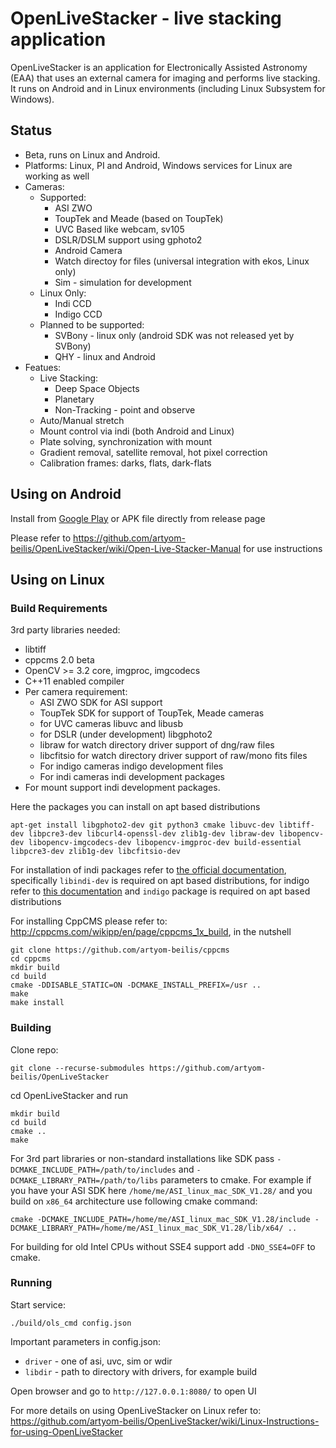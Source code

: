 # OpenLiveStacker - live stacking application

OpenLiveStacker is an application for Electronically Assisted Astronomy (EAA) that uses an external camera for imaging and performs live stacking. It runs on Android and in Linux environments (including Linux Subsystem for Windows).

## Status

- Beta, runs on Linux and Android.
- Platforms: Linux, PI and  Android, Windows services for Linux are working as well
- Cameras:
    - Supported:
        - ASI ZWO
        - ToupTek and Meade (based on ToupTek)
        - UVC Based like webcam, sv105
        - DSLR/DSLM support using gphoto2
        - Android Camera
        - Watch directoy for files (universal integration with ekos, Linux only)
        - Sim - simulation for development
    - Linux Only:
        - Indi CCD
        - Indigo CCD
    - Planned to be supported:
        - SVBony - linux only (android SDK was not released yet by SVBony)
        - QHY - linux and Android
- Featues:
    - Live Stacking:
        - Deep Space Objects
        - Planetary
        - Non-Tracking - point and observe
    - Auto/Manual stretch
    - Mount control via indi (both Android and Linux)
    - Plate solving, synchronization with mount
    - Gradient removal, satellite removal, hot pixel correction
    - Calibration frames: darks, flats, dark-flats

## Using on Android

Install from [Google Play](https://play.google.com/store/apps/details?id=org.openlivestacker&hl=en) or APK file directly from release page

Please refer to <https://github.com/artyom-beilis/OpenLiveStacker/wiki/Open-Live-Stacker-Manual> for use instructions


## Using on Linux

### Build Requirements

3rd party libraries needed:

- libtiff
- cppcms 2.0 beta
- OpenCV >= 3.2 core, imgproc, imgcodecs
- C++11 enabled compiler
- Per camera requirement:
    - ASI ZWO SDK for ASI support
    - ToupTek SDK for support of ToupTek, Meade cameras
    - for UVC cameras libuvc and libusb
    - for DSLR (under development) libgphoto2
    - libraw for watch directory driver support of dng/raw files
    - libcfitsio for watch directory driver support of raw/mono fits files
    - For indigo cameras indigo development files
    - For indi cameras indi development packages
- For mount support indi development packages.

Here the packages you can install on apt based distributions

    apt-get install libgphoto2-dev git python3 cmake libuvc-dev libtiff-dev libpcre3-dev libcurl4-openssl-dev zlib1g-dev libraw-dev libopencv-dev libopencv-imgcodecs-dev libopencv-imgproc-dev build-essential libpcre3-dev zlib1g-dev libcfitsio-dev

For installation of indi packages refer to [the official documentation](https://indilib.org/download.html), specifically `libindi-dev` is required on apt based distributions, for indigo refer to [this documentation](https://www.indigo-astronomy.org/downloads.html) and `indigo` package is required on apt based distributions

For installing CppCMS please refer to: <http://cppcms.com/wikipp/en/page/cppcms_1x_build>, in the nutshell

    git clone https://github.com/artyom-beilis/cppcms
    cd cppcms
    mkdir build
    cd build
    cmake -DDISABLE_STATIC=ON -DCMAKE_INSTALL_PREFIX=/usr ..
    make
    make install
    

### Building

Clone repo:

    git clone --recurse-submodules https://github.com/artyom-beilis/OpenLiveStacker

cd OpenLiveStacker and run

    mkdir build
    cd build
    cmake ..
    make
    

For 3rd part libraries or non-standard installations like SDK pass `-DCMAKE_INCLUDE_PATH=/path/to/includes` and `-DCMAKE_LIBRARY_PATH=/path/to/libs` parameters to cmake. For example if you have your ASI SDK here `/home/me/ASI_linux_mac_SDK_V1.28/` and you build on `x86_64` architecture use following cmake command:

    cmake -DCMAKE_INCLUDE_PATH=/home/me/ASI_linux_mac_SDK_V1.28/include -DCMAKE_LIBRARY_PATH=/home/me/ASI_linux_mac_SDK_V1.28/lib/x64/ ..

For building for old Intel CPUs without SSE4 support add `-DNO_SSE4=OFF` to cmake.

### Running

Start service:

    ./build/ols_cmd config.json

Important parameters in config.json:

- `driver` - one of asi, uvc, sim or wdir 
- `libdir` - path to directory with drivers, for example build

Open browser and go to `http://127.0.0.1:8080/` to open UI

For more details on using OpenLiveStacker on Linux refer to: <https://github.com/artyom-beilis/OpenLiveStacker/wiki/Linux-Instructions-for-using-OpenLiveStacker>


